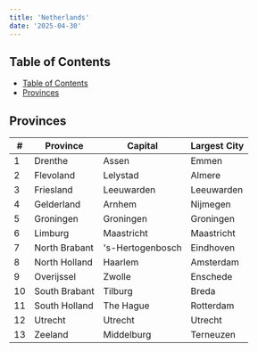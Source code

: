```yaml
---
title: 'Netherlands'
date: '2025-04-30'
---
```


## Table of Contents

- [Table of Contents](#table-of-contents)
- [Provinces](#provinces)

## Provinces

| #   | Province      | Capital          | Largest City |
| --- | ------------- | ---------------- | ------------ |
| 1   | Drenthe       | Assen            | Emmen        |
| 2   | Flevoland     | Lelystad         | Almere       |
| 3   | Friesland     | Leeuwarden       | Leeuwarden   |
| 4   | Gelderland    | Arnhem           | Nijmegen     |
| 5   | Groningen     | Groningen        | Groningen    |
| 6   | Limburg       | Maastricht       | Maastricht   |
| 7   | North Brabant | 's-Hertogenbosch | Eindhoven    |
| 8   | North Holland | Haarlem          | Amsterdam    |
| 9   | Overijssel    | Zwolle           | Enschede     |
| 10  | South Brabant | Tilburg          | Breda        |
| 11  | South Holland | The Hague        | Rotterdam    |
| 12  | Utrecht       | Utrecht          | Utrecht      |
| 13  | Zeeland       | Middelburg       | Terneuzen    |
